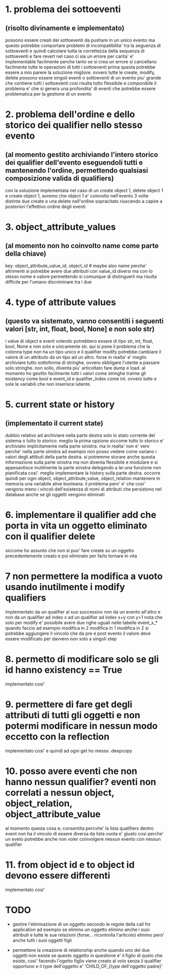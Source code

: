 # 1. problema dei sottoeventi
## (risolto divinamente e implementato)
possono essere creati dei sottoeventi da pushare in un unico evento 
ma questo potrebbe comportare problemi di incompatibilita' tra la seguenza di sottoeventi e quindi calcolare tutta la correttezza della sequenza di sottoeventi e fare revert nel caso ci sia un errore
per carita' e' implementable facilmente perche tanto se si crea un errore si cancellano facilmente tutte le operazioni di tutti i sottoeventi prima 
questa potrebbe essere a mio parere la soluzione migliore. ovvero tutte le create, modify, delete possono essere singoli eventi o sottoeventi di un evento piu' grande che contiene tutti i sottoeventi
cosi risulta tutto flessibile e componibile
il problema e' che si genera una profondita' di eventi che potrebbe essere problematica per la gestione di un evento

# 2. problema dell'ordine e dello storico dei qualifier nello stesso evento
## (al momento gestito archiviando l'intero storico dei qualifier dell'evento eseguendoli tutti e mantenendo l'ordine, permettendo qualsiasi composizione valida di qualifiers)
con la soluzione implementata nel caso di un create object 1, delete object 1 e create object 1, avremo che object 1 e' coinvolto nell'evento 3 volte distinte due create e una delete nell'ordine sopracitato riuscendo a capire a posteriori l'effettivo ordine degli eventi  

# 3. object_attribute_values 
## (al momento non ho coinvolto name come parte della chiave)
key: object_attribute_value_id, object_id # maybe also name
perche' altrimenti si potrebbe avere due attributi con value_id diversi ma con lo stesso nome e valore
permettendo si comunque di distinguerli ma risulta difficile per l'umano discriminare tra i due

# 4. type of attribute values
## (questo va sistemato, vanno consentiti i seguenti valori [str, int, float, bool, None] e non solo str)
i value di object e event volendo potrebbero essere di tipo str, int, float, bool, None e non solo e unicamente str.
qui si pone il problema che la colonna type non ha un tipo unico e il qualifier modify potrebbe cambiare il valore di un attributo da un tipo ad un altro. forse in realta' e' meglio archiviare tutto sottoforma di stringhe, ovvero obbligare l'utente a passare solo stringhe.
non sollo, diventa piu' articoltato fare dump e load. al momento ho gestito facilmente tutti i valori come stringhe tranne gli existency come bool e event_id e qualifier_index come int. ovvero tutte e sole le variabili che non inserisce lutente.

# 5. current state or history
## (implementato il current state)
dubbio relativo ad archiviare nella parte destra solo lo stato corrente del sistema o tutto lo storico.
meglio la prima opzione siccome tutto lo storico e' archiviato implicitamente nella parte sinistra.
ma in realta' non e' vero perche' nella parte sinistra ad esempio non posso vedere come variano i valori degli attibuti della parte destra. si potremme storare anche questa informazione sulla parte sinistra ma non diventa flessibile e modulare e si appesantisce inutilmente la parte sinistra delegando a lei una funzione non pianificata cosi'.
meglio implementare la history sulla parte destra.
occorre quindi per ogni object, object_attribute_value, object_relation mantenere in memoria una variabile alive booleana.
il problema pero' e' che cosi' vengono meno i vincoli dell'esistenza di nomi di attributi che persistono nel database anche se gli oggetti vengono eliminati

# 6. implementare il qualifier add che porta in vita un oggetto eliminato con il qualifier delete
siccome ho assunto che non si puo' fare create su un oggetto precedentemente creato e poi eliminato per farlo tornare in vita

# 7 non permettere la modifica a vuoto usando inutilmente i modify qualifiers
implementato da un qualifier al suo successivo non da un evento all'altro e non da un qualifier ad index x ad un qualifier ad index x+y con y>1
nota che solo per modify e' possibile avere due righe uguali nelle tabelle event_x_* quando faccio ad esempio modifica in 2 modifica in 1 modifica in 2
si potrebbe aggiungere il vincolo che da pre e post evento il valore deve essere modificato per davvero non solo a singoli step 

# 8. permetto di modificare solo se gli id hanno existency == True
implementato cosi'

# 9. permettere di fare get degli attributi di tutti gli oggetti e non potermi modificare in nessun modo eccetto con la reflection
implementato cosi' e quindi ad ogni get ho messo .deepcopy

# 10. posso avere eventi che non hanno nessun qualifier? eventi non correlati a nessun object, object_relation, object_attribute_value
al momento questa cosa e; consentita percvhe' la lista qualifiers dentro event non ha il vincolo di essere diversa da lista vuota
e' giusto cosi perche' un eveto potrebbe anche non voler coinvolgere nessun evento con nessun qualifier 

# 11. from object id e to object id devono essere differenti 
implementato cosi'



# TODO
- gestire l'eliminazione di un oggetto secondo le regole della call for application
ad esempio se elimino un oggetto elimino anche i suoi attributi e tutte le sue relazioni (forse... ricontrolla l'articolo) 
elimino pero' anche tutti i suoi oggetti figli 



- permettere la creazione di relationship anche quando uno dei due oggetti non esiste se questo oggetto in questione e' il figlio di quelo che esiste, 
cosi' facendo l'ogetto figlio viene creato al volo senza il qualifier opportuno e il type dell'oggetto e' 'CHILD_OF_{type dell'oggetto padre}'